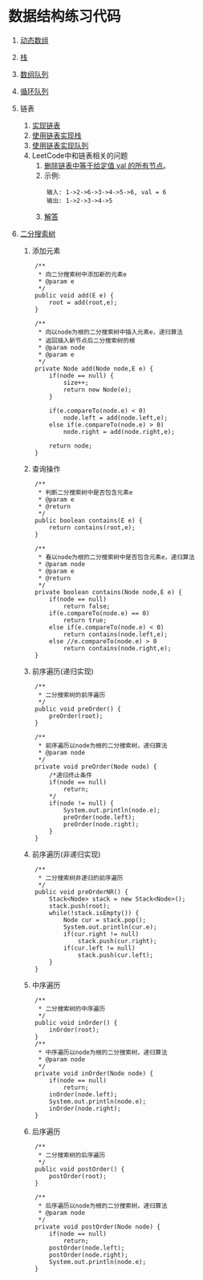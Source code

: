 # 数据结构练习代码 #
1. [动态数组](https://github.com/Zhuanglijuan/Play-with-Data-Structures/tree/master/01-Array/src)
2. [栈](https://github.com/Zhuanglijuan/Play-with-Data-Structures/tree/master/02-Stack/src)
3. [数组队列](https://github.com/Zhuanglijuan/Play-with-Data-Structures/tree/master/03-Array-Queue/src)
4. [循环队列](https://github.com/Zhuanglijuan/Play-with-Data-Structures/tree/master/04-Loop-Queue/src)
5. 链表
	1. [实现链表](https://github.com/Zhuanglijuan/Play-with-Data-Structures/tree/master/05-LinkedList/src)
	2. [使用链表实现栈](https://github.com/Zhuanglijuan/Play-with-Data-Structures/tree/master/06-Implement-Stack-in-LinkedList/src)
	3. [使用链表实现队列](https://github.com/Zhuanglijuan/Play-with-Data-Structures/tree/master/07-Implement-Queue-in-LinkedList/src)
	4. LeetCode中和链表相关的问题
		1. [删除链表中等于给定值 val 的所有节点](https://leetcode-cn.com/problems/remove-linked-list-elements/description/)。
		2. 示例:
		```
			输入: 1->2->6->3->4->5->6, val = 6
			输出: 1->2->3->4->5
		```
		3. [解答](https://github.com/Zhuanglijuan/Play-with-Data-Structures/tree/master/203-Remove-LinkedList-Elements/src)

6. [二分搜索树](https://github.com/Zhuanglijuan/Play-with-Data-Structures/tree/master/08-BST/src)
	1. 添加元素

	```
		/**
		 * 向二分搜索树中添加新的元素e
		 * @param e
		 */
		public void add(E e) {
			root = add(root,e);
		}
		
		/**
		 * 向以node为根的二分搜索树中插入元素e，递归算法
		 * 返回插入新节点后二分搜索树的根 
		 * @param node
		 * @param e
		 */
		private Node add(Node node,E e) {
			if(node == null) {
				size++;
				return new Node(e);
			}
				
			if(e.compareTo(node.e) < 0)
				node.left = add(node.left,e);
			else if(e.compareTo(node.e) > 0)
				node.right = add(node.right,e);
			
			return node;
		}
	```
	2. 查询操作

	```
		/**
		 * 判断二分搜索树中是否包含元素e
		 * @param e
		 * @return
		 */
		public boolean contains(E e) {
			return contains(root,e);
		}
		
		/**
		 * 看以node为根的二分搜索树中是否包含元素e，递归算法
		 * @param node
		 * @param e
		 * @return
		 */
		private boolean contains(Node node,E e) {
			if(node == null)
				return false;
			if(e.compareTo(node.e) == 0)
				return true;
			else if(e.compareTo(node.e) < 0)
				return contains(node.left,e);
			else //e.compareTo(node.e) > 0
				return contains(node.right,e);
		}
	```
	3. 前序遍历(递归实现)

	```
		/**
		 * 二分搜索树的前序遍历
		 */
		public void preOrder() {
			preOrder(root);
		}
		
		/**
		 * 前序遍历以node为根的二分搜索树，递归算法
		 * @param node
		 */
		private void preOrder(Node node) {
			/*递归终止条件
			if(node == null)
				return;
			*/
			if(node != null) {
				System.out.println(node.e);
				preOrder(node.left);
				preOrder(node.right);
			}
		}
	```
	4. 前序遍历(非递归实现)

	```
		/**
		 * 二分搜索树非递归的前序遍历
		 */
		public void preOrderNR() {
			Stack<Node> stack = new Stack<Node>();
			stack.push(root);
			while(!stack.isEmpty()) {
				Node cur = stack.pop();
				System.out.println(cur.e);
				if(cur.right != null)
					stack.push(cur.right);
				if(cur.left != null)
					stack.push(cur.left);
			}
		}
	```
	5. 中序遍历

	```
		/**
		 * 二分搜索树的中序遍历
		 */
		public void inOrder() {
			inOrder(root);
		}
		/**
		 * 中序遍历以node为根的二分搜索树，递归算法
		 * @param node
		 */
		private void inOrder(Node node) {
			if(node == null)
				return;
			inOrder(node.left);
			System.out.println(node.e);
			inOrder(node.right);
		}
	
	```
	6. 后序遍历

	```
		/**
		 * 二分搜索树的后序遍历
		 */
		public void postOrder() {
			postOrder(root);
		}
	
		/**
		 * 后序遍历以node为根的二分搜索树，递归算法
		 * @param node
		 */
		private void postOrder(Node node) {
			if(node == null)
				return;
			postOrder(node.left);
			postOrder(node.right);
			System.out.println(node.e);
		}
	```